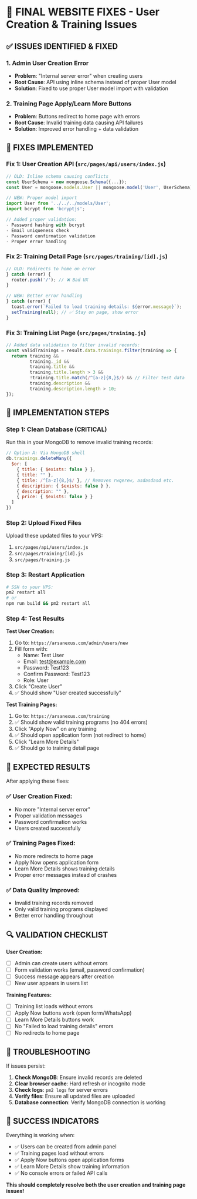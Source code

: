 # 🎯 **FINAL WEBSITE FIXES - User Creation & Training Issues**

## ✅ **ISSUES IDENTIFIED & FIXED**

### **1. Admin User Creation Error**
- **Problem**: "Internal server error" when creating users
- **Root Cause**: API using inline schema instead of proper User model
- **Solution**: Fixed to use proper User model import with validation

### **2. Training Page Apply/Learn More Buttons**
- **Problem**: Buttons redirect to home page with errors
- **Root Cause**: Invalid training data causing API failures
- **Solution**: Improved error handling + data validation

## 🔧 **FIXES IMPLEMENTED**

### **Fix 1: User Creation API (`src/pages/api/users/index.js`)**
```javascript
// OLD: Inline schema causing conflicts
const UserSchema = new mongoose.Schema({...});
const User = mongoose.models.User || mongoose.model('User', UserSchema);

// NEW: Proper model import
import User from '../../../models/User';
import bcrypt from 'bcryptjs';

// Added proper validation:
- Password hashing with bcrypt
- Email uniqueness check
- Password confirmation validation
- Proper error handling
```

### **Fix 2: Training Detail Page (`src/pages/training/[id].js`)**
```javascript
// OLD: Redirects to home on error
} catch (error) {
  router.push('/'); // ❌ Bad UX
}

// NEW: Better error handling
} catch (error) {
  toast.error(`Failed to load training details: ${error.message}`);
  setTraining(null); // ✅ Stay on page, show error
}
```

### **Fix 3: Training List Page (`src/pages/training.js`)**
```javascript
// Added data validation to filter invalid records:
const validTrainings = result.data.trainings.filter(training => {
  return training && 
         training._id && 
         training.title && 
         training.title.length > 3 &&
         !training.title.match(/^[a-z]{8,}$/) && // Filter test data
         training.description && 
         training.description.length > 10;
});
```

## 🚀 **IMPLEMENTATION STEPS**

### **Step 1: Clean Database (CRITICAL)**
Run this in your MongoDB to remove invalid training records:

```javascript
// Option A: Via MongoDB shell
db.trainings.deleteMany({
  $or: [
    { title: { $exists: false } },
    { title: "" },
    { title: /^[a-z]{8,}$/ }, // Removes rwqerew, asdasdasd etc.
    { description: { $exists: false } },
    { description: "" },
    { price: { $exists: false } }
  ]
})
```

### **Step 2: Upload Fixed Files**
Upload these updated files to your VPS:
1. `src/pages/api/users/index.js`
2. `src/pages/training/[id].js` 
3. `src/pages/training.js`

### **Step 3: Restart Application**
```bash
# SSH to your VPS:
pm2 restart all
# or
npm run build && pm2 restart all
```

### **Step 4: Test Results**

**Test User Creation:**
1. Go to: `https://arsanexus.com/admin/users/new`
2. Fill form with:
   - Name: Test User
   - Email: test@example.com
   - Password: Test123
   - Confirm Password: Test123
   - Role: User
3. Click "Create User"
4. ✅ Should show "User created successfully"

**Test Training Pages:**
1. Go to: `https://arsanexus.com/training`
2. ✅ Should show valid training programs (no 404 errors)
3. Click "Apply Now" on any training
4. ✅ Should open application form (not redirect to home)
5. Click "Learn More Details"
6. ✅ Should go to training detail page

## 🎯 **EXPECTED RESULTS**

After applying these fixes:

### **✅ User Creation Fixed:**
- No more "Internal server error"
- Proper validation messages
- Password confirmation works
- Users created successfully

### **✅ Training Pages Fixed:**
- No more redirects to home page
- Apply Now opens application form
- Learn More Details shows training details
- Proper error messages instead of crashes

### **✅ Data Quality Improved:**
- Invalid training records removed
- Only valid training programs displayed
- Better error handling throughout

## 🔍 **VALIDATION CHECKLIST**

**User Creation:**
- [ ] Admin can create users without errors
- [ ] Form validation works (email, password confirmation)
- [ ] Success message appears after creation
- [ ] New user appears in users list

**Training Features:**
- [ ] Training list loads without errors
- [ ] Apply Now buttons work (open form/WhatsApp)
- [ ] Learn More Details buttons work
- [ ] No "Failed to load training details" errors
- [ ] No redirects to home page

## 🚨 **TROUBLESHOOTING**

If issues persist:

1. **Check MongoDB**: Ensure invalid records are deleted
2. **Clear browser cache**: Hard refresh or incognito mode
3. **Check logs**: `pm2 logs` for server errors
4. **Verify files**: Ensure all updated files are uploaded
5. **Database connection**: Verify MongoDB connection is working

## 🎉 **SUCCESS INDICATORS**

Everything is working when:
- ✅ Users can be created from admin panel
- ✅ Training pages load without errors
- ✅ Apply Now buttons open application forms
- ✅ Learn More Details show training information
- ✅ No console errors or failed API calls

**This should completely resolve both the user creation and training page issues!** 